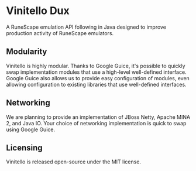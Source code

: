 Vinitello Dux
===========
A RuneScape emulation API following in Java designed to improve production activity of RuneScape emulators.

Modularity
----------
Vinitello is highly modular. Thanks to Google Guice, it's possible to quickly swap implementation modules
that use a high-level well-defined interface. Google Guice also allows us to provide easy configuration
of modules, even allowing configuration to existing libraries that use well-defined interfaces.

Networking
----------
We are planning to provide an implementation of JBoss Netty, Apache MINA 2, and Java IO. Your choice of
networking implementation is quick to swap using Google Guice.

Licensing
----------
Vinitello is released open-source under the MIT license.
